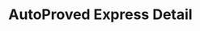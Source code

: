 ---
title: "AutoProved Express Detail"
url: /allentown/autoproved-express-detail/
shop: Autowerkstatt
---